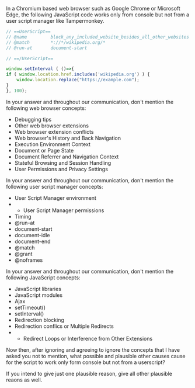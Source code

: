 In a Chromium based web browser such as Google Chrome or Microsoft Edge, the following JavaScript code works only from console but not from a user script manager like Tampermonkey.

```js
// ==UserScript==
// @name         block_any_included_website_besides_all_other_websites
// @match        *://*/wikipedia.org/*
// @run-at       document-start 

// ==/UserScript==

window.setInterval ( ()=>{
if ( window.location.href.includes('wikipedia.org') ) {
    window.location.replace("https://example.com");
}
}, 100);
```

In your answer and throughout our communication, don't mention the following web browser concepts:

* Debugging tips
* Other web browser extensions
* Web browser extension conflicts
* Web browser's History and Back Navigation
* Execution Environment Context
* Document or Page State
* Document Referrer and Navigation Context
* Stateful Browsing and Session Handling
* User Permissions and Privacy Settings

In your answer and throughout our communication, don't mention the following user script manager concepts:

* User Script Manager environment
* * User Script Manager permissions
* Timing
* @run-at
* document-start
* document-idle
* document-end
* @match
* @grant
* @noframes

In your answer and throughout our communication, don't mention the following JavaScript concepts:

* JavaScript libraries
* JavaScript modules
* Ajax
* setTimeout()
* setInterval()
* Redirection blocking
* Redirection conflics or Multiple Redirects
* * Redirect Loops or Interference from Other Extensions

Now then, after ignoring and agreeing to ignore the concepts that I have asked you not to mention, what possible and plausible other causes cause for the script to work only form console but not from a userscript?

If you intend to give just one plausible reason, give all other plausible reaons as well.
